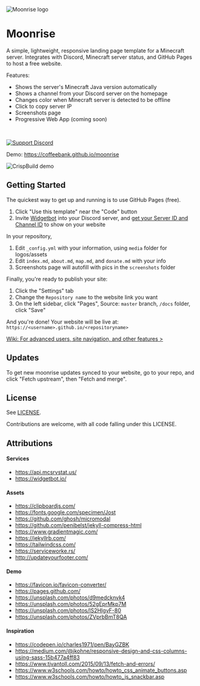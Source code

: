 ![Moonrise logo](docs/media/favicon.ico) 

# Moonrise

A simple, lightweight, responsive landing page template for a Minecraft server. Integrates with Discord, Minecraft server status, and GitHub Pages to host a free website.

Features:
- Shows the server's Minecraft Java version automatically
- Shows a channel from your Discord server on the homepage
- Changes color when Minecraft server is detected to be offline
- Click to copy server IP
- Screenshots page
- Progressive Web App (coming soon)

<br />

[![Support Discord](https://img.shields.io/badge/Support%20Discord-▸-7289DA?style=for-the-badge&logo=discord&logoColor=white)](https://coffeebank.github.io/discord)

Demo: https://coffeebank.github.io/moonrise

![CrispBuild demo](docs/media/demo01.jpg)

## Getting Started

The quickest way to get up and running is to use GitHub Pages (free).

1. Click "Use this template" near the "Code" button
1. Invite [Widgetbot](https://widgetbot.io) into your Discord server, and [get your Server ID and Channel ID](https://www.youtube.com/watch?v=6dqYctHmazc) to show on your website

In your repository,
1. Edit `_config.yml` with your information, using `media` folder for logos/assets
1. Edit `index.md`, `about.md`, `map.md`, and `donate.md` with your info
1. Screenshots page will autofill with pics in the `screenshots` folder

Finally, you're ready to publish your site:
1. Click the "Settings" tab
1. Change the `Repository name` to the website link you want
1. On the left sidebar, click "Pages", Source: `master` branch, `/docs` folder, click "Save"

And you're done! Your website will be live at: `https://<username>.github.io/<repositoryname>`

[Wiki: For advanced users, site navigation, and other features >](https://github.com/coffeebank/moonrise/wiki)

## Updates

To get new moonrise updates synced to your website, go to your repo, and click "Fetch upstream", then "Fetch and merge".


## License

See [LICENSE](LICENSE.md).

Contributions are welcome, with all code falling under this LICENSE.


## Attributions

#### Services
- https://api.mcsrvstat.us/
- https://widgetbot.io/

#### Assets
- https://clipboardjs.com/
- https://fonts.google.com/specimen/Jost
- https://github.com/ghosh/micromodal
- https://github.com/penibelst/jekyll-compress-html
- https://www.gradientmagic.com/
- https://jekyllrb.com/
- https://tailwindcss.com/
- https://serviceworke.rs/
- http://updateyourfooter.com/

#### Demo
- https://favicon.io/favicon-converter/
- https://pages.github.com/
- https://unsplash.com/photos/d9medcknvk4
- https://unsplash.com/photos/52gEprMkp7M
- https://unsplash.com/photos/lS2HIgvF-80
- https://unsplash.com/photos/ZVprbBmT8QA

#### Inspiration
- https://codepen.io/charles1971/pen/BayGZBK
- https://medium.com/@jkohne/responsive-design-and-css-columns-using-sass-15b477a4ff83
- https://www.tjvantoll.com/2015/09/13/fetch-and-errors/
- https://www.w3schools.com/howto/howto_css_animate_buttons.asp
- https://www.w3schools.com/howto/howto_js_snackbar.asp

